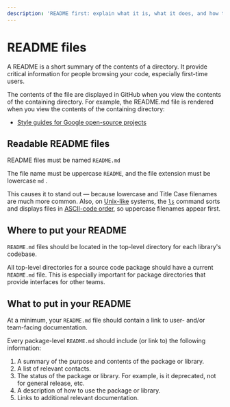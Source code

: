 ```yaml
---
description: 'README first: explain what it is, what it does, and how to use it'
---
```


# README files

A README is a short summary of the contents of a directory. It provide critical information for people browsing your code, especially first-time users.

The contents of the file are displayed in GitHub when you view the contents of the containing directory. For example, the README.md file is rendered when you view the contents of the containing directory:

* [Style guides for Google open-source projects](https://github.com/google/styleguide/tree/gh-pages)

## Readable README files <a href="#readable-readme-files" id="readable-readme-files"></a>

README files must be named `README.md`

The file name must be uppercase `README`, and the file extension must be lowercase `md` .&#x20;

This causes it to stand out — because lowercase and Title Case filenames are much more common. Also, on [Unix-like](https://en.wikipedia.org/wiki/Unix-like) systems, the [`ls`](https://en.wikipedia.org/wiki/Ls) command sorts and displays files in [ASCII-code order](https://en.wikipedia.org/wiki/ASCIIbetical), so uppercase filenames appear first.

## Where to put your README <a href="#where-to-put-your-readme" id="where-to-put-your-readme"></a>

`README.md` files should be located in the top-level directory for each library's codebase.

All top-level directories for a source code package should have a current `README.md` file. This is especially important for package directories that provide interfaces for other teams.

## What to put in your README <a href="#what-to-put-in-your-readme" id="what-to-put-in-your-readme"></a>

At a minimum, your `README.md` file should contain a link to user- and/or team-facing documentation.

Every package-level `README.md` should include (or link to) the following information:

1. A summary of the purpose and contents of the package or library.
2. A list of relevant contacts.
3. The status of the package or library. For example, is it deprecated, not for general release, etc.
4. A description of how to use the package or library.
5. Links to additional relevant documentation.
